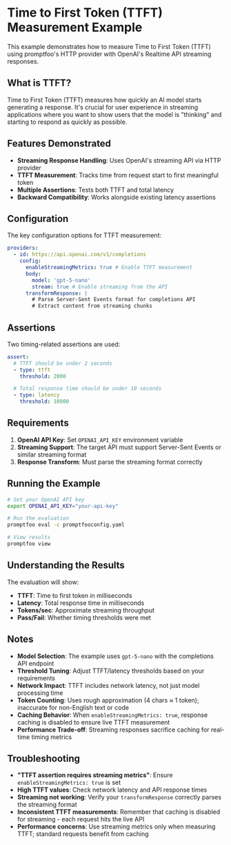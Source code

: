 # Time to First Token (TTFT) Measurement Example

This example demonstrates how to measure Time to First Token (TTFT) using promptfoo's HTTP provider with OpenAI's Realtime API streaming responses.

## What is TTFT?

Time to First Token (TTFT) measures how quickly an AI model starts generating a response. It's crucial for user experience in streaming applications where you want to show users that the model is "thinking" and starting to respond as quickly as possible.

## Features Demonstrated

- **Streaming Response Handling**: Uses OpenAI's streaming API via HTTP provider
- **TTFT Measurement**: Tracks time from request start to first meaningful token
- **Multiple Assertions**: Tests both TTFT and total latency
- **Backward Compatibility**: Works alongside existing latency assertions

## Configuration

The key configuration options for TTFT measurement:

```yaml
providers:
  - id: https://api.openai.com/v1/completions
    config:
      enableStreamingMetrics: true # Enable TTFT measurement
      body:
        model: 'gpt-5-nano'
        stream: true # Enable streaming from the API
      transformResponse: |
        # Parse Server-Sent Events format for completions API
        # Extract content from streaming chunks
```

## Assertions

Two timing-related assertions are used:

```yaml
assert:
  # TTFT should be under 2 seconds
  - type: ttft
    threshold: 2000

  # Total response time should be under 10 seconds
  - type: latency
    threshold: 10000
```

## Requirements

1. **OpenAI API Key**: Set `OPENAI_API_KEY` environment variable
2. **Streaming Support**: The target API must support Server-Sent Events or similar streaming format
3. **Response Transform**: Must parse the streaming format correctly

## Running the Example

```bash
# Set your OpenAI API key
export OPENAI_API_KEY="your-api-key"

# Run the evaluation
promptfoo eval -c promptfooconfig.yaml

# View results
promptfoo view
```

## Understanding the Results

The evaluation will show:

- **TTFT**: Time to first token in milliseconds
- **Latency**: Total response time in milliseconds
- **Tokens/sec**: Approximate streaming throughput
- **Pass/Fail**: Whether timing thresholds were met

## Notes

- **Model Selection**: The example uses `gpt-5-nano` with the completions API endpoint
- **Threshold Tuning**: Adjust TTFT/latency thresholds based on your requirements
- **Network Impact**: TTFT includes network latency, not just model processing time
- **Token Counting**: Uses rough approximation (4 chars ≈ 1 token); inaccurate for non-English text or code
- **Caching Behavior**: When `enableStreamingMetrics: true`, response caching is disabled to ensure live TTFT measurement
- **Performance Trade-off**: Streaming responses sacrifice caching for real-time timing metrics

## Troubleshooting

- **"TTFT assertion requires streaming metrics"**: Ensure `enableStreamingMetrics: true` is set
- **High TTFT values**: Check network latency and API response times
- **Streaming not working**: Verify your `transformResponse` correctly parses the streaming format
- **Inconsistent TTFT measurements**: Remember that caching is disabled for streaming - each request hits the live API
- **Performance concerns**: Use streaming metrics only when measuring TTFT; standard requests benefit from caching
